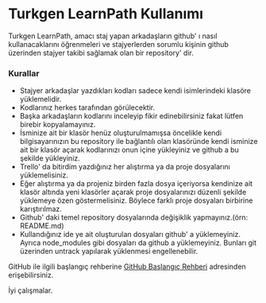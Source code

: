 # Turkgen LearnPath Kullanımı

Turkgen LearnPath, amacı staj yapan arkadaşların github' ı nasıl kullanacaklarını öğrenmeleri ve stajyerlerden sorumlu kişinin github üzerinden stajyer takibi sağlamak olan bir repository' dir.

### Kurallar
  - Stajyer arkadaşlar yazdıkları kodları sadece kendi isimlerindeki klasöre yüklemelidir.
  - Kodlarınız herkes tarafından görülecektir.
  - Başka arkadaşların kodlarını inceleyip fikir edinebilirsiniz fakat lütfen birebir kopyalamayınız.
  - İsminize ait bir klasör henüz oluşturulmamışsa öncelikle kendi bilgisayarınızın bu repository ile bağlantılı olan klasöründe kendi isminize ait bir klasör açarak kodlarınızı onun içine yükleyiniz ve github a bu şekilde yükleyiniz.
  - Trello' da bitirdim yazdığınız her alıştırma ya da proje dosyalarını yüklemelisiniz.
  - Eğer alıştırma ya da projeniz birden fazla dosya içeriyorsa kendinize ait klasör altında yeni klasörler açarak proje dosyalarınızı düzenli şekilde yüklemeye özen göstermelisiniz. Böylece farklı proje dosyaları birbirine karıştırılmaz.
  - Github' daki temel repository dosyalarında değişiklik yapmayınız.(örn: README.md)
  - Kullandığınız ide ye ait oluşturulan dosyaları github' a yüklemeyiniz. Ayrıca node_modules gibi dosyaları da github a yüklemeyiniz. Bunları git üzerinden untrack yapılarak yüklenmesi engellenebilir.
  
GitHub ile ilgili başlangıç rehberine [GitHub Başlangıç Rehberi](http://rogerdudler.github.io/git-guide/index.tr.html) adresinden erişebilirsiniz.

İyi çalışmalar.
